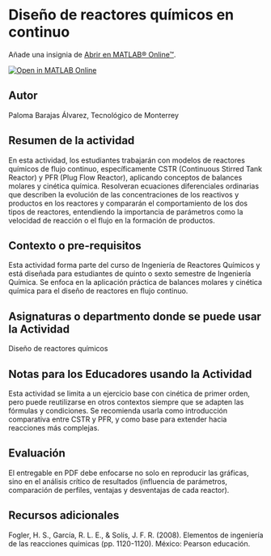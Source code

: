 # Diseño de reactores químicos en continuo

Añade una insignia de [Abrir en MATLAB&reg; Online&trade;](https://www.mathworks.com/products/matlab-online/git.html).

[![Open in MATLAB Online](https://www.mathworks.com/images/responsive/global/open-in-matlab-online.svg)](https://matlab.mathworks.com/open/github/v1?repo=palomabarajas/Actividad-Reactores)
<!-- Agrega el icono de "File Exchange" al README si este repositorio también aparece en File Exchange mediante la función "Connect to GitHub" -->
<!-- Agrega el icono de "Abrir en MATLAB Online" al README para abrir un archivo específico en MATLAB Online -->

## Autor
Paloma Barajas Álvarez, Tecnológico de Monterrey

## Resumen de la actividad
En esta actividad, los estudiantes trabajarán con modelos de reactores químicos de flujo continuo, específicamente CSTR (Continuous Stirred Tank Reactor) y PFR (Plug Flow Reactor), aplicando conceptos de balances molares y cinética química. Resolveran ecuaciones diferenciales ordinarias que describen la evolución de las concentraciones de los reactivos y productos en los reactores y compararán el comportamiento de los dos tipos de reactores, entendiendo la importancia de parámetros como la velocidad de reacción o el flujo en la formación de productos.

## Contexto o pre-requisitos
Esta actividad forma parte del curso de Ingeniería de Reactores Químicos y está diseñada para estudiantes de quinto o sexto semestre de Ingeniería Química. Se enfoca en la aplicación práctica de balances molares y cinética química para el diseño de reactores en flujo continuo.

## Asignaturas o departmento donde se puede usar la Actividad
Diseño de reactores químicos

## Notas para los Educadores usando la Actividad
Esta actividad se limita a un ejercicio base con cinética de primer orden, pero puede reutilizarse en otros contextos siempre que se adapten las fórmulas y condiciones. Se recomienda usarla como introducción comparativa entre CSTR y PFR, y como base para extender hacia reacciones más complejas.

## Evaluación
El entregable en PDF debe enfocarse no solo en reproducir las gráficas, sino en el análisis crítico de resultados (influencia de parámetros, comparación de perfiles, ventajas y desventajas de cada reactor).

## Recursos adicionales
Fogler, H. S., García, R. L. E., & Solís, J. F. R. (2008). Elementos de ingeniería de las reacciones químicas (pp. 1120-1120). México: Pearson educación.
